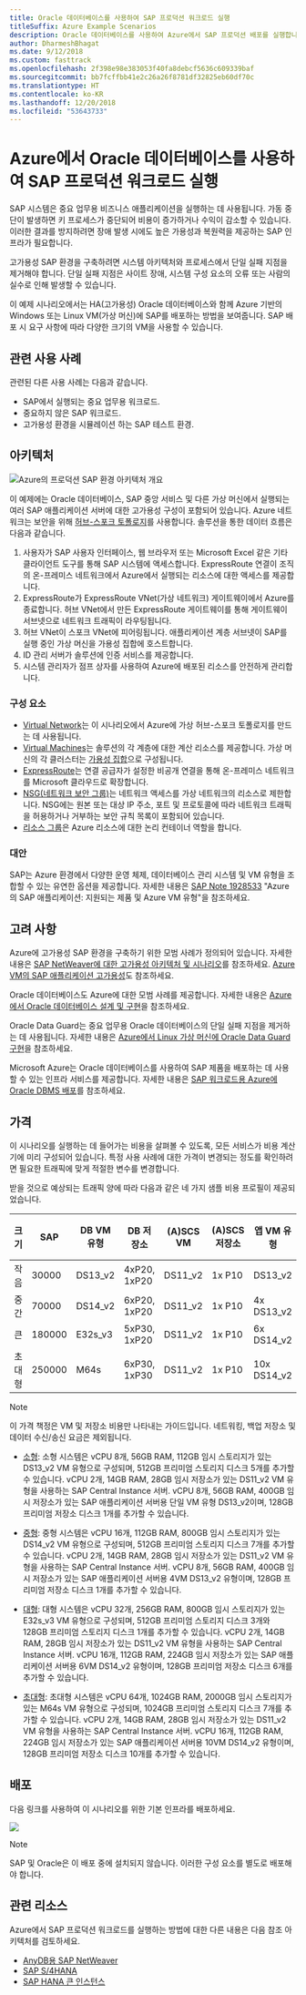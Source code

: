 ```yaml
---
title: Oracle 데이터베이스를 사용하여 SAP 프로덕션 워크로드 실행
titleSuffix: Azure Example Scenarios
description: Oracle 데이터베이스를 사용하여 Azure에서 SAP 프로덕션 배포를 실행합니다.
author: DharmeshBhagat
ms.date: 9/12/2018
ms.custom: fasttrack
ms.openlocfilehash: 2f398e98e383053f40fa8debcf5636c609339baf
ms.sourcegitcommit: bb7fcffbb41e2c26a26f8781df32825eb60df70c
ms.translationtype: HT
ms.contentlocale: ko-KR
ms.lasthandoff: 12/20/2018
ms.locfileid: "53643733"
---
```

# <a name="running-sap-production-workloads-using-an-oracle-database-on-azure"></a>Azure에서 Oracle 데이터베이스를 사용하여 SAP 프로덕션 워크로드 실행

SAP 시스템은 중요 업무용 비즈니스 애플리케이션을 실행하는 데 사용됩니다. 가동 중단이 발생하면 키 프로세스가 중단되어 비용이 증가하거나 수익이 감소할 수 있습니다. 이러한 결과를 방지하려면 장애 발생 시에도 높은 가용성과 복원력을 제공하는 SAP 인프라가 필요합니다.

고가용성 SAP 환경을 구축하려면 시스템 아키텍처와 프로세스에서 단일 실패 지점을 제거해야 합니다. 단일 실패 지점은 사이트 장애, 시스템 구성 요소의 오류 또는 사람의 실수로 인해 발생할 수 있습니다.

이 예제 시나리오에서는 HA(고가용성) Oracle 데이터베이스와 함께 Azure 기반의 Windows 또는 Linux VM(가상 머신)에 SAP를 배포하는 방법을 보여줍니다. SAP 배포 시 요구 사항에 따라 다양한 크기의 VM을 사용할 수 있습니다.

## <a name="relevant-use-cases"></a>관련 사용 사례

관련된 다른 사용 사례는 다음과 같습니다.

- SAP에서 실행되는 중요 업무용 워크로드.
- 중요하지 않은 SAP 워크로드.
- 고가용성 환경을 시뮬레이션 하는 SAP 테스트 환경.

## <a name="architecture"></a>아키텍처

![Azure의 프로덕션 SAP 환경 아키텍처 개요][architecture]

이 예제에는 Oracle 데이터베이스, SAP 중앙 서비스 및 다른 가상 머신에서 실행되는 여러 SAP 애플리케이션 서버에 대한 고가용성 구성이 포함되어 있습니다. Azure 네트워크는 보안을 위해 [허브-스포크 토폴로지](/azure/architecture/reference-architectures/hybrid-networking/hub-spoke)를 사용합니다. 솔루션을 통한 데이터 흐름은 다음과 같습니다.

1. 사용자가 SAP 사용자 인터페이스, 웹 브라우저 또는 Microsoft Excel 같은 기타 클라이언트 도구를 통해 SAP 시스템에 액세스합니다. ExpressRoute 연결이 조직의 온-프레미스 네트워크에서 Azure에서 실행되는 리소스에 대한 액세스를 제공합니다.
2. ExpressRoute가 ExpressRoute VNet(가상 네트워크) 게이트웨이에서 Azure를 종료합니다. 허브 VNet에서 만든 ExpressRoute 게이트웨이를 통해 게이트웨이 서브넷으로 네트워크 트래픽이 라우팅됩니다.
3. 허브 VNet이 스포크 VNet에 피어링됩니다. 애플리케이션 계층 서브넷이 SAP를 실행 중인 가상 머신을 가용성 집합에 호스트합니다.
4. ID 관리 서버가 솔루션에 인증 서비스를 제공합니다.
5. 시스템 관리자가 점프 상자를 사용하여 Azure에 배포된 리소스를 안전하게 관리합니다.

### <a name="components"></a>구성 요소

- [Virtual Network](/azure/virtual-network/virtual-networks-overview)는 이 시나리오에서 Azure에 가상 허브-스포크 토폴로지를 만드는 데 사용됩니다.
- [Virtual Machines](/azure/virtual-machines/windows/overview)는 솔루션의 각 계층에 대한 계산 리소스를 제공합니다. 가상 머신의 각 클러스터는 [가용성 집합](/azure/virtual-machines/windows/regions-and-availability#availability-sets)으로 구성됩니다.
- [ExpressRoute](/azure/expressroute/expressroute-introduction)는 연결 공급자가 설정한 비공개 연결을 통해 온-프레미스 네트워크를 Microsoft 클라우드로 확장합니다.
- [NSG(네트워크 보안 그룹)](/azure/virtual-network/security-overview)는 네트워크 액세스를 가상 네트워크의 리소스로 제한합니다. NSG에는 원본 또는 대상 IP 주소, 포트 및 프로토콜에 따라 네트워크 트래픽을 허용하거나 거부하는 보안 규칙 목록이 포함되어 있습니다.
- [리소스 그룹](/azure/azure-resource-manager/resource-group-overview#resource-groups)은 Azure 리소스에 대한 논리 컨테이너 역할을 합니다.

### <a name="alternatives"></a>대안

SAP는 Azure 환경에서 다양한 운영 체제, 데이터베이스 관리 시스템 및 VM 유형을 조합할 수 있는 유연한 옵션을 제공합니다. 자세한 내용은 [SAP Note 1928533](https://launchpad.support.sap.com/#/notes/1928533) "Azure의 SAP 애플리케이션: 지원되는 제품 및 Azure VM 유형"을 참조하세요.

## <a name="considerations"></a>고려 사항

Azure에 고가용성 SAP 환경을 구축하기 위한 모범 사례가 정의되어 있습니다. 자세한 내용은 [SAP NetWeaver에 대한 고가용성 아키텍처 및 시나리오](/azure/virtual-machines/workloads/sap/sap-high-availability-architecture-scenarios)를 참조하세요. [Azure VM의 SAP 애플리케이션 고가용성](/azure/virtual-machines/workloads/sap/high-availability-guide)도 참조하세요.

Oracle 데이터베이스도 Azure에 대한 모범 사례를 제공합니다. 자세한 내용은 [Azure에서 Oracle 데이터베이스 설계 및 구현](/azure/virtual-machines/workloads/oracle/oracle-design)을 참조하세요.

Oracle Data Guard는 중요 업무용 Oracle 데이터베이스의 단일 실패 지점을 제거하는 데 사용됩니다. 자세한 내용은 [Azure에서 Linux 가상 머신에 Oracle Data Guard 구현](/azure/virtual-machines/workloads/oracle/configure-oracle-dataguard)을 참조하세요.

Microsoft Azure는 Oracle 데이터베이스를 사용하여 SAP 제품을 배포하는 데 사용할 수 있는 인프라 서비스를 제공합니다. 자세한 내용은 [SAP 워크로드용 Azure에 Oracle DBMS 배포](/azure/virtual-machines/workloads/sap/dbms_guide_oracle)를 참조하세요.

## <a name="pricing"></a>가격

이 시나리오를 실행하는 데 들어가는 비용을 살펴볼 수 있도록, 모든 서비스가 비용 계산기에 미리 구성되어 있습니다. 특정 사용 사례에 대한 가격이 변경되는 정도를 확인하려면 필요한 트래픽에 맞게 적절한 변수를 변경합니다.

받을 것으로 예상되는 트래픽 양에 따라 다음과 같은 네 가지 샘플 비용 프로필이 제공되었습니다.

|크기|SAP|DB VM 유형|DB 저장소|(A)SCS VM|(A)SCS 저장소|앱 VM 유형|앱 저장소|Azure 요금 계산기|
|----|----|-------|-------|-----|---|---|--------|---------------|
|작음|30000|DS13_v2|4xP20, 1xP20|DS11_v2|1x P10|DS13_v2|1x P10|[소형](https://azure.com/e/45880ba0bfdf47d497851a7cf2650c7c)|
|중간|70000|DS14_v2|6xP20, 1xP20|DS11_v2|1x P10|4x DS13_v2|1x P10|[중형](https://azure.com/e/9a523f79591347ca9a48c3aaa1406f8a)|
큰|180000|E32s_v3|5xP30, 1xP20|DS11_v2|1x P10|6x DS14_v2|1x P10|[대형](https://azure.com/e/f70fccf571e948c4b37d4fecc07cbf42)|
초대형|250000|M64s|6xP30, 1xP30|DS11_v2|1x P10|10x DS14_v2|1x P10|[초대형](https://azure.com/e/58c636922cf94faf9650f583ff35e97b)|

> [!NOTE]
> 이 가격 책정은 VM 및 저장소 비용만 나타내는 가이드입니다. 네트워킹, 백업 저장소 및 데이터 수신/송신 요금은 제외됩니다.

- [소형](https://azure.com/e/45880ba0bfdf47d497851a7cf2650c7c): 소형 시스템은 vCPU 8개, 56GB RAM, 112GB 임시 스토리지가 있는 DS13_v2 VM 유형으로 구성되며, 512GB 프리미엄 스토리지 디스크 5개를 추가할 수 있습니다. vCPU 2개, 14GB RAM, 28GB 임시 저장소가 있는 DS11_v2 VM 유형을 사용하는 SAP Central Instance 서버. vCPU 8개, 56GB RAM, 400GB 임시 저장소가 있는 SAP 애플리케이션 서버용 단일 VM 유형 DS13_v2이며, 128GB 프리미엄 저장소 디스크 1개를 추가할 수 있습니다.

- [중형](https://azure.com/e/9a523f79591347ca9a48c3aaa1406f8a): 중형 시스템은 vCPU 16개, 112GB RAM, 800GB 임시 스토리지가 있는 DS14_v2 VM 유형으로 구성되며, 512GB 프리미엄 스토리지 디스크 7개를 추가할 수 있습니다. vCPU 2개, 14GB RAM, 28GB 임시 저장소가 있는 DS11_v2 VM 유형을 사용하는 SAP Central Instance 서버. vCPU 8개, 56GB RAM, 400GB 임시 저장소가 있는 SAP 애플리케이션 서버용 4VM DS13_v2 유형이며, 128GB 프리미엄 저장소 디스크 1개를 추가할 수 있습니다.

- [대형](https://azure.com/e/f70fccf571e948c4b37d4fecc07cbf42): 대형 시스템은 vCPU 32개, 256GB RAM, 800GB 임시 스토리지가 있는 E32s_v3 VM 유형으로 구성되며, 512GB 프리미엄 스토리지 디스크 3개와 128GB 프리미엄 스토리지 디스크 1개를 추가할 수 있습니다. vCPU 2개, 14GB RAM, 28GB 임시 저장소가 있는 DS11_v2 VM 유형을 사용하는 SAP Central Instance 서버. vCPU 16개, 112GB RAM, 224GB 임시 저장소가 있는 SAP 애플리케이션 서버용 6VM DS14_v2 유형이며, 128GB 프리미엄 저장소 디스크 6개를 추가할 수 있습니다.

- [초대형](https://azure.com/e/58c636922cf94faf9650f583ff35e97b): 초대형 시스템은 vCPU 64개, 1024GB RAM, 2000GB 임시 스토리지가 있는 M64s VM 유형으로 구성되며, 1024GB 프리미엄 스토리지 디스크 7개를 추가할 수 있습니다. vCPU 2개, 14GB RAM, 28GB 임시 저장소가 있는 DS11_v2 VM 유형을 사용하는 SAP Central Instance 서버. vCPU 16개, 112GB RAM, 224GB 임시 저장소가 있는 SAP 애플리케이션 서버용 10VM DS14_v2 유형이며, 128GB 프리미엄 저장소 디스크 10개를 추가할 수 있습니다.

## <a name="deployment"></a>배포

다음 링크를 사용하여 이 시나리오를 위한 기본 인프라를 배포하세요.

<!-- markdownlint-disable MD033 -->

<a
href="https://portal.azure.com/#create/Microsoft.Template/uri/https%3A%2F%2Fraw.githubusercontent.com%2Fmspnp%2Fsolution-architectures%2Fmaster%2Fapps%2Fsap-3tier-distributed-ora%2Fazuredeploy.json" target="_blank">
    <img src="https://azuredeploy.net/deploybutton.png"/>
</a>

<!-- markdownlint-enable MD033 -->

> [!NOTE]
> SAP 및 Oracle은 이 배포 중에 설치되지 않습니다. 이러한 구성 요소를 별도로 배포해야 합니다.

## <a name="related-resources"></a>관련 리소스

Azure에서 SAP 프로덕션 워크로드를 실행하는 방법에 대한 다른 내용은 다음 참조 아키텍처를 검토하세요.

- [AnyDB용 SAP NetWeaver](/azure/architecture/reference-architectures/sap/sap-netweaver)
- [SAP S/4HANA](/azure/architecture/reference-architectures/sap/sap-s4hana)
- [SAP HANA 큰 인스턴스](/azure/architecture/reference-architectures/sap/hana-large-instances)

<!-- links -->
[architecture]: media/architecture-sap-production.png
